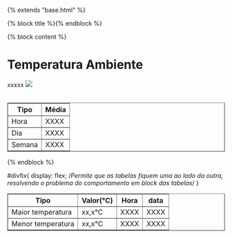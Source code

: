 {% extends "base.html" %}

{% block title %}<title>Temperatura</title>{% endblock %}


{% block content %}

<h1>Temperatura Ambiente</h1>
<div class="txt-container-color">
    xxxxx
    <img class="img-fluid" src="../static/images/Line-Chart-Vector-No-Background.png">
</div>
<br>
<div id="divfix">
    <table border="1" class="table table-light">
        <thead>
            <tr>
                <th>Tipo</th>
                <th>Média</th>
            </tr>
        </thead>
        <tbody>
            <tr>
                <td>Hora</td>
                <td>XXXX</td>
            </tr>
            <tr>
                <td>Dia</td>
                <td>XXXX</td>
            </tr>
            <tr>
                <td>Semana</td>
                <td>XXXX</td>
            </tr>
        </tbody>
        <table border="1" class="table table-light">
            <thead>
                <tr>
                    <th>Tipo</th>
                    <th>Valor(°C)</th>
                    <th>Hora</th>
                    <th>data</th>
                </tr>
            </thead>
            <tbody>
                <tr>
                    <td>Maior temperatura</td>
                    <td>xx,x°C</td>
                    <td>XXXX</td>
                    <td>XXXX</td>
                </tr>
                <tr>
                    <td>Menor temperatura</td>
                    <td>xx,x°C</td>
                    <td>XXXX</td>
                    <td>XXXX</td>
                </tr>
            </tbody>
</div>


{% endblock %}

#divfix{
    display: flex; /*Permite que as tabelas fiquem uma ao lado da outra,
                     resolvendo o problema do comportamento em block das tabelas*/
}
